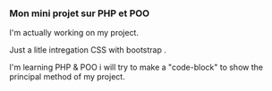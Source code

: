 ### Mon mini projet sur PHP et POO     

I'm actually working on my project.

Just a litle intregation CSS with bootstrap .

I'm learning PHP & POO i will try to make a "code-block" to show the principal method of my project.
